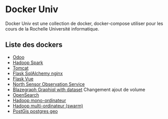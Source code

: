 # Docker Univ

Docker Univ est une collection de docker, docker-compose utiliser pour les cours de la Rochelle Université informatique.

## Liste des dockers

- [Odoo](./odoo/)
- [Hadoop Spark](./hadoop-spark/)
- [Tomcat](./tomcat/)
- [Flask SqlAlchemy nginx](./flask-nginx/)
- [Flask Vue](./flask-vue/)
- [North Sensor Observation Service](./north-sos/)
- [Blazegraph Graphiql with dataset](./blazegraph-graphiql/) Changement ajout de volume
- [OpenSearch](./opensearch)
- [Hadoop mono-ordinateur](./hadoop-solo)
- [Hadoop multi-ordinateur (swarm)](./hadoop-multi)
- [PostGis postgres geo](./postgis)
